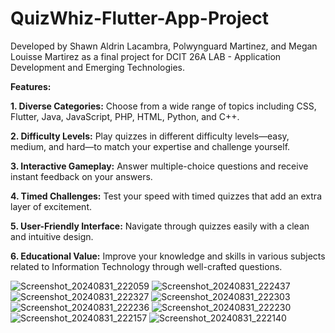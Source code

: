# QuizWhiz-Flutter-App-Project
Developed by Shawn Aldrin Lacambra, Polwynguard Martinez, and Megan Louisse Martirez as a final project for DCIT 26A LAB - Application Development and Emerging Technologies.

**Features:**

**1. Diverse Categories:** Choose from a wide range of topics including CSS, Flutter, Java, JavaScript, PHP, HTML, Python, and C++.

**2. Difficulty Levels:** Play quizzes in different difficulty levels—easy, medium, and hard—to match your expertise and challenge yourself.

**3. Interactive Gameplay:** Answer multiple-choice questions and receive instant feedback on your answers.

**4. Timed Challenges:** Test your speed with timed quizzes that add an extra layer of excitement.

**5. User-Friendly Interface:** Navigate through quizzes easily with a clean and intuitive design.

**6. Educational Value:** Improve your knowledge and skills in various subjects related to Information Technology through well-crafted questions.

![Screenshot_20240831_222059](https://github.com/user-attachments/assets/06388156-b43e-42d9-a933-fc6fb538474d)
![Screenshot_20240831_222437](https://github.com/user-attachments/assets/f133cab4-7f5e-457e-b5db-d39b214b9aeb)
![Screenshot_20240831_222327](https://github.com/user-attachments/assets/f17693da-a2d7-4ce0-b898-ff1d9fea2cc3)
![Screenshot_20240831_222303](https://github.com/user-attachments/assets/a66a4766-68a2-42bd-8037-d5aede0ed0ea)
![Screenshot_20240831_222236](https://github.com/user-attachments/assets/2b515a74-a254-4627-b02b-0450e079d6ea)
![Screenshot_20240831_222230](https://github.com/user-attachments/assets/f82b9b5b-4971-492e-b846-b449b3e5cdfc)
![Screenshot_20240831_222157](https://github.com/user-attachments/assets/d4a5bcad-c14a-401c-a8d0-b8559d29819f)
![Screenshot_20240831_222140](https://github.com/user-attachments/assets/95df151f-5c20-4196-a932-c8a7da86e085)

